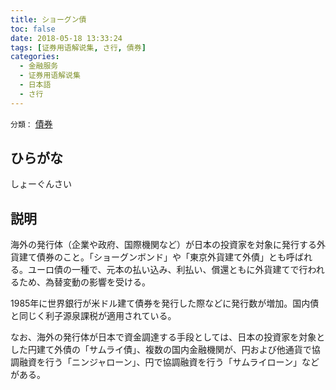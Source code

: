 ```yaml
---
title: ショーグン債
toc: false
date: 2018-05-18 13:33:24
tags: [证券用语解说集, さ行, 債券]
categories:
  - 金融服务
  - 证券用语解说集
  - 日本語
  - さ行
---
```


`分類：` [債券](/tags/債券/)

## ひらがな

しょーぐんさい

## 説明

海外の発行体（企業や政府、国際機関など）が日本の投資家を対象に発行する外貨建て債券のこと。「ショーグンボンド」や「東京外貨建て外債」とも呼ばれる。ユーロ債の一種で、元本の払い込み、利払い、償還ともに外貨建てで行われるため、為替変動の影響を受ける。

1985年に世界銀行が米ドル建て債券を発行した際などに発行数が増加。国内債と同じく利子源泉課税が適用されている。

なお、海外の発行体が日本で資金調達する手段としては、日本の投資家を対象とした円建て外債の「サムライ債」、複数の国内金融機関が、円および他通貨で協調融資を行う「ニンジャローン」、円で協調融資を行う「サムライローン」などがある。

